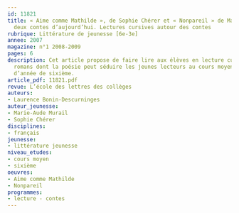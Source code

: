 ```yaml
---
id: 11821
title: « Aime comme Mathilde », de Sophie Chérer et « Nonpareil » de Marie-Aude Murail – 
  deux contes d’aujourd’hui. Lectures cursives autour des contes 
rubrique: Littérature de jeunesse [6e-3e]
annee: 2007
magazine: n°1 2008-2009
pages: 6
description: Cet article propose de faire lire aux élèves en lecture cursive deux
  romans dont la poésie peut séduire les jeunes lecteurs au cours moyen ou en début
  d’année de sixième.
article_pdf: 11821.pdf
revue: L’école des lettres des collèges
auteurs:
- Laurence Bonin-Descurninges
auteur_jeunesse:
- Marie-Aude Murail
- Sophie Chérer
disciplines:
- français
jeunesse:
- littérature jeunesse
niveau_etudes:
- cours moyen
- sixième
oeuvres:
- Aime comme Mathilde
- Nonpareil
programmes:
- lecture - contes
---
```

